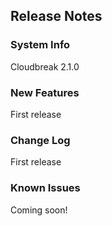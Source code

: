 ## Release Notes

### System Info

Cloudbreak 2.1.0

### New Features

First release

### Change Log

First release

### Known Issues

Coming soon!